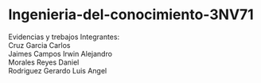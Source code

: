 # Ingenieria-del-conocimiento-3NV71
Evidencias y trebajos
Integrantes:                                                                                                                
Cruz Garcia Carlos                                                                                                          
Jaimes Campos Irwin Alejandro                                                                                         
Morales Reyes Daniel                                                                                                
Rodriguez Gerardo Luis Angel                                                                                        
